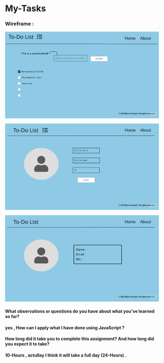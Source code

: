 # My-Tasks

### Wireframe :

![Homepage](image.png)

![Aboutpage](image-1.png)

![Aboutpage2](image-2.png)


#### What observations or questions do you have about what you've learned so far?
#### yes , How can I apply what I have done using JavaScript ?

#### How long did it take you to complete this assignment? And how long did you expect it to take?
#### 10-Hours , actullay I think it will take a full day (24-Hours) .